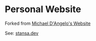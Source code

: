 # Personal Website

Forked from [Michael D'Angelo's Website](https://github.com/mldangelo/personal-site/)

See: [stansa.dev](https://stansa.dev)
